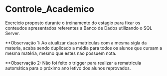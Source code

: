 # Controle_Academico
Exercicio proposto durante o treinamento do estagio para fixar os conteudos apresentados referentes a Banco de Dados utilizando o SQL Server.

**Observação 1: Ao atualizar duas matriculas com a mesma sigla da materia, acaba sendo duplicado a média para todos os alunos que cursam a mesma matéria,
mesmo que estes nao possuem nota.

**Observação 2: Não foi feito o trigger para realizar a rematricula automática para o próximo ano letivo dos alunos reprovados.
